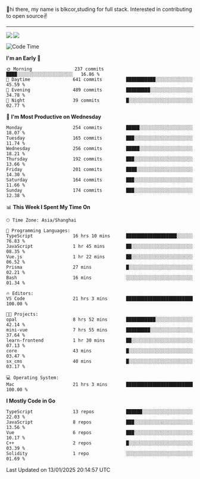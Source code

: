 👋hi there, my name is blkcor,studing for full stack.
Interested in contributing to open source✌️

<hr/>

![](https://github-readme-stats.vercel.app/api?username=blkcor)
<a href="https://github.com/blkcor/github-readme-stats">
    <img align="left" src="https://github-readme-stats.vercel.app/api/top-langs/?username=blkcor&hide=jupyter%20notebook,shaderlab,tex,c%23&langs_count=9" />
</a>


<!--START_SECTION:waka-->
![Code Time](http://img.shields.io/badge/Code%20Time-1%2C773%20hrs%2025%20mins-blue)

**I'm an Early 🐤** 

```text
🌞 Morning                237 commits         ████░░░░░░░░░░░░░░░░░░░░░   16.86 % 
🌆 Daytime                641 commits         ███████████░░░░░░░░░░░░░░   45.59 % 
🌃 Evening                489 commits         █████████░░░░░░░░░░░░░░░░   34.78 % 
🌙 Night                  39 commits          █░░░░░░░░░░░░░░░░░░░░░░░░   02.77 % 
```
📅 **I'm Most Productive on Wednesday** 

```text
Monday                   254 commits         █████░░░░░░░░░░░░░░░░░░░░   18.07 % 
Tuesday                  165 commits         ███░░░░░░░░░░░░░░░░░░░░░░   11.74 % 
Wednesday                256 commits         █████░░░░░░░░░░░░░░░░░░░░   18.21 % 
Thursday                 192 commits         ███░░░░░░░░░░░░░░░░░░░░░░   13.66 % 
Friday                   201 commits         ████░░░░░░░░░░░░░░░░░░░░░   14.30 % 
Saturday                 164 commits         ███░░░░░░░░░░░░░░░░░░░░░░   11.66 % 
Sunday                   174 commits         ███░░░░░░░░░░░░░░░░░░░░░░   12.38 % 
```


📊 **This Week I Spent My Time On** 

```text
🕑︎ Time Zone: Asia/Shanghai

💬 Programming Languages: 
TypeScript               16 hrs 10 mins      ███████████████████░░░░░░   76.83 % 
JavaScript               1 hr 45 mins        ██░░░░░░░░░░░░░░░░░░░░░░░   08.35 % 
Vue.js                   1 hr 22 mins        ██░░░░░░░░░░░░░░░░░░░░░░░   06.52 % 
Prisma                   27 mins             █░░░░░░░░░░░░░░░░░░░░░░░░   02.21 % 
Bash                     16 mins             ░░░░░░░░░░░░░░░░░░░░░░░░░   01.34 % 

🔥 Editors: 
VS Code                  21 hrs 3 mins       █████████████████████████   100.00 % 

🐱‍💻 Projects: 
opal                     8 hrs 52 mins       ███████████░░░░░░░░░░░░░░   42.14 % 
mini-vue                 7 hrs 55 mins       █████████░░░░░░░░░░░░░░░░   37.64 % 
learn-frontend           1 hr 30 mins        ██░░░░░░░░░░░░░░░░░░░░░░░   07.13 % 
core                     43 mins             █░░░░░░░░░░░░░░░░░░░░░░░░   03.47 % 
sx_cms                   40 mins             █░░░░░░░░░░░░░░░░░░░░░░░░   03.17 % 

💻 Operating System: 
Mac                      21 hrs 3 mins       █████████████████████████   100.00 % 
```

**I Mostly Code in Go** 

```text
TypeScript               13 repos            ██████░░░░░░░░░░░░░░░░░░░   22.03 % 
JavaScript               8 repos             ███░░░░░░░░░░░░░░░░░░░░░░   13.56 % 
Vue                      6 repos             ███░░░░░░░░░░░░░░░░░░░░░░   10.17 % 
C++                      2 repos             █░░░░░░░░░░░░░░░░░░░░░░░░   03.39 % 
Solidity                 1 repo              ░░░░░░░░░░░░░░░░░░░░░░░░░   01.69 % 
```




 Last Updated on 13/01/2025 20:14:57 UTC
<!--END_SECTION:waka-->


